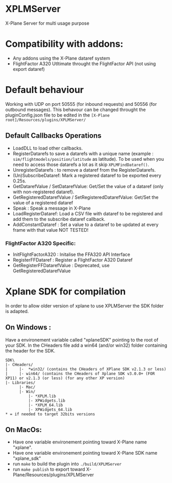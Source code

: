 # XPLMServer
X-Plane Server for multi usage purpose

# Compatibility with addons:
- Any addons using the X-Plane dataref system
- FlightFactor A320 Utltimate throught the FlightFactor API (not using export dataref)

# Default behaviour
Working with UDP on port 50555 (for inbound requests) and 50556 (for outbound messages).
This behavour can be changed throught the pluginConfig.json file to be edited in the ``` [X-Plane root]/Resources/plugins/XPLMServer/ ```

## Default Callbacks Operations
- LoadDLL to load other callbacks.
- RegisterDatarefs to save a datarefs with a unique name (example : ``` sim/flightmodels/position/latitude ``` as latitude). To be used when you need to access those datarefs a lot as it skip ```XPLMFindDataref()```.
- UnregisterDatarefs : to remove a dataref from the RegisterDatarefs.
- (Un)SubscribeDataref: Mark a registered dataref to be exported every 0.25s.
- GetDatarefValue / SetDatarefValue: Get/Set the value of a dataref (only with non-registered dataref).
- GetRegisteredDatarefValue / SetRegisteredDatarefValue: Get/Set the value of a registered dataref
- Speak : Speak a message in X-Plane
- LoadRegisterDataref: Load a CSV file with dataref to be registered and add them to the subscribe dataref callback.
- AddConstantDataref : Set a value to a dataref to be updated at every frame with that value NOT TESTED!
### FlightFactor A320 Specific:
- InitFlightFactorA320 : Initalise the FFA320 API Interface
- RegisterFFDataref : Register a FlightFactor A320 Dataref
- GetRegisterFFDatarefValue : Deprecated, use GetRegisteredDatarefValue

# Xplane SDK for compilation
In order to allow older version of xplane to use XPLMServer the SDK folder is adapted.

## On Windows :
Have a environement variable called "xplaneSDK" pointing to the root of your SDK.
In the CHeaders file add a win64 (and/or win32) folder containing the header for the SDK. 
```
SDK\
|- CHeaders/
|     |-  *win32/ (contains the CHeaders of XPlane SDK v2.1.3 or less)
|     |- win64/ (contains the CHeaders of Xplane SDK v3.0.0+ (FOR XP11) or v2.1.3 (or less) (for any other XP version)
|- Libraries/
      |- Mac/
      |- Win/
          |- *XPLM.lib
          |- XPWidgets.lib
          |- *XPLM_64.lib
          |- XPWidgets_64.lib
* = if needed to target 32bits versions
```
## On MacOs:
 - Have one variable environement pointing toward X-Plane name "xplane".
 - Have one variable environement pointing toward X-Plane SDK name "xplane_sdk"
 - run ```make``` to build the plugin into ```./build/XPLMServer```
 - run ```make publish``` to export toward X-Plane/Resources/plugins/XPLMServer
